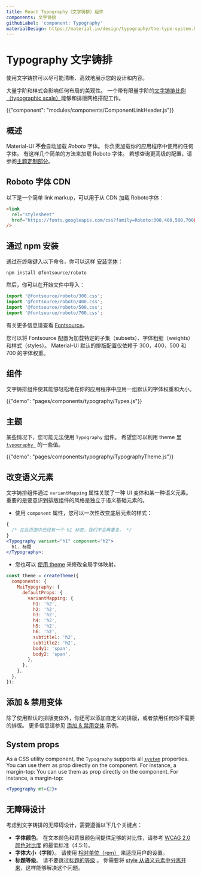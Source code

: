 ```yaml
---
title: React Typography（文字铸排）组件
components: 文字铸排
githubLabel: 'component: Typography'
materialDesign: https://material.io/design/typography/the-type-system.html
---
```


# Typography 文字铸排

<p class="description">使用文字铸排可以尽可能清晰、高效地展示您的设计和内容。</p>

大量字阶和样式会影响任何布局的美观性。 一个带有限量字阶的[文字铸排比例（typographic scale）](https://material.io/design/typography/#type-scale)能够和排版网格搭配工作。

{{"component": "modules/components/ComponentLinkHeader.js"}}

## 概述

Material-UI **不会**自动加载 *Roboto* 字体。 你负责加载你的应用程序中使用的任何字体。 有这样几个简单的方法来加载 Roboto 字体。 若想查询更高级的配置，请参阅[主题定制部分](/customization/typography/)。

## Roboto 字体 CDN

以下是一个简单 link markup，可以用于从 CDN 加载 Roboto字体：

```html
<link
  rel="stylesheet"
  href="https://fonts.googleapis.com/css?family=Roboto:300,400,500,700&display=swap"
/>
```

## 通过 npm 安装

通过在终端键入以下命令，你可以这样 [安装字体](https://www.npmjs.com/package/@fontsource/roboto)：

`npm install @fontsource/roboto`

然后，你可以在开始文件中导入：

```js
import '@fontsource/roboto/300.css';
import '@fontsource/roboto/400.css';
import '@fontsource/roboto/500.css';
import '@fontsource/roboto/700.css';
```

有关更多信息请查看 [Fontsource](https://github.com/fontsource/fontsource)。

您可以将 Fontsource 配置为加载特定的子集（subsets）、字体粗细（weights）和样式（styles）。 Material-UI 默认的排版配置仅依赖于 300，400，500 和 700 的字体权重。

## 组件

文字铸排组件使其能够轻松地在你的应用程序中应用一组默认的字体权重和大小。

{{"demo": "pages/components/typography/Types.js"}}

## 主题

某些情况下，您可能无法使用 `Typography` 组件。 希望您可以利用 theme 里 [`typography `](/customization/default-theme/?expand-path=$.typography) 的一些值。

{{"demo": "pages/components/typography/TypographyTheme.js"}}

## 改变语义元素

文字铸排组件通过 `variantMapping` 属性关联了一种 UI 变体和某一种语义元素。 重要的是要意识到排版组件的风格是独立于语义基础元素的。

- 使用 `component` 属性，您可以一次性改变底层元素的样式：

```jsx
{
  /* 在此页面中已经有一个 h1 标签，我们不会再重复。 */
}
<Typography variant="h1" component="h2">
  h1. 标题
</Typography>;
```

- 您也可以 [使用 theme](/customization/theme-components/#default-props) 来修改全局字体映射。

```js
const theme = createTheme({
  components: {
    MuiTypography: {
      defaultProps: {
        variantMapping: {
          h1: 'h2',
          h2: 'h2',
          h3: 'h2',
          h4: 'h2',
          h5: 'h2',
          h6: 'h2',
          subtitle1: 'h2',
          subtitle2: 'h2',
          body1: 'span',
          body2: 'span',
        },
      },
    },
  },
});
```

## 添加 & 禁用变体

除了使用默认的排版变体外，你还可以添加自定义的排版，或者禁用任何你不需要的排版。 更多信息请参见 [添加 & 禁用变体](/customization/typography/#adding-amp-disabling-variants) 示例。

## System props

As a CSS utility component, the `Typography` supports all [`system`](/system/properties/) properties. You can use them as prop directly on the component. For instance, a margin-top: You can use them as prop directly on the component. For instance, a margin-top:

```jsx
<Typography mt={2}>
```

## 无障碍设计

考虑到文字铸排的无障碍设计，需要遵循以下几个关键点：

- **字体颜色**。 在文本颜色和背景颜色间提供足够的对比性，请参考 [WCAG 2.0 颜色对比度](https://www.w3.org/TR/UNDERSTANDING-WCAG20/visual-audio-contrast-contrast.html) 的最低标准（4.5:1）。
- **字体大小（字阶）**。 请使用 [相对单位（rem）](/customization/typography/#font-size) 来适应用户的设置。
- **标题等级**。 请不要跳过[标题的等级](https://www.w3.org/WAI/tutorials/page-structure/headings/) 。 你需要将 [ style 从语义元素中分离开来](#changing-the-semantic-element)，这样能够解决这个问题。
